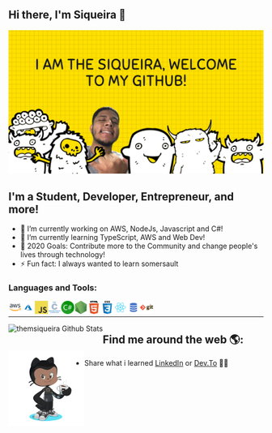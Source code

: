 ## Hi there, I'm Siqueira 👋

<img src="https://raw.githubusercontent.com/themsiqueira/themsiqueira/master/gh-header-image-cropped.png" alt="presentention banner">

## I'm a Student, Developer, Entrepreneur, and more!

- 🔭 I’m currently working on AWS, NodeJs, Javascript and C#!
- 🌱 I’m currently learning TypeScript, AWS and Web Dev!
- 🥅 2020 Goals: Contribute more to the Community and change people's lives through technology!
- ⚡ Fun fact: I always wanted to learn somersault

### Languages and Tools:

<img align="left" alt="aws" width="26px" src="https://raw.githubusercontent.com/github/explore/80688e429a7d4ef2fca1e82350fe8e3517d3494d/topics/aws/aws.png" />
<img align="left" alt="azure" width="26px" src="https://raw.githubusercontent.com/github/explore/80688e429a7d4ef2fca1e82350fe8e3517d3494d/topics/azure/azure.png" />
<img align="left" alt="JavaScript" width="26px" src="https://raw.githubusercontent.com/github/explore/80688e429a7d4ef2fca1e82350fe8e3517d3494d/topics/javascript/javascript.png" />
<img align="left" alt="c" width="26px" src="https://raw.githubusercontent.com/github/explore/80688e429a7d4ef2fca1e82350fe8e3517d3494d/topics/c/c.png" />
<img align="left" alt="csharp" width="26px" src="https://raw.githubusercontent.com/github/explore/80688e429a7d4ef2fca1e82350fe8e3517d3494d/topics/csharp/csharp.png" />
<img align="left" alt="nodejs" width="26px" src="https://raw.githubusercontent.com/github/explore/80688e429a7d4ef2fca1e82350fe8e3517d3494d/topics/nodejs/nodejs.png" />
<img align="left" alt="html5" width="26px" src="https://raw.githubusercontent.com/github/explore/80688e429a7d4ef2fca1e82350fe8e3517d3494d/topics/html/html.png"/>
<img align="left" alt="CSS3" width="26px" src="https://raw.githubusercontent.com/github/explore/80688e429a7d4ef2fca1e82350fe8e3517d3494d/topics/css/css.png" />
<img align="left" alt="react" width="26px" src="https://raw.githubusercontent.com/github/explore/80688e429a7d4ef2fca1e82350fe8e3517d3494d/topics/react/react.png"/>
<img align="left" alt="SQL" width="26px" src="https://raw.githubusercontent.com/github/explore/80688e429a7d4ef2fca1e82350fe8e3517d3494d/topics/sql/sql.png" /><img align="left" alt="git" width="26px" src="https://raw.githubusercontent.com/github/explore/80688e429a7d4ef2fca1e82350fe8e3517d3494d/topics/git/git.png" />

<br />

---

<img align="left" alt="themsiqueira Github Stats" src="https://github-readme-stats.vercel.app/api?username=themsiqueira&show_icons=true&hide_border=true&count_private=true" />

[linkedin]: https://www.linkedin.com/in/mateus-siqueira-carneiro/

## Find me around the web 🌎: <a href="https://github.com/themsiqueira"><img align="left" width="150" height="150" src="https://raw.githubusercontent.com/themsiqueira/themsiqueira/master/octocat-removebg.png?raw=true"></a>
- Share what i learned <a href="https://www.linkedin.com/in/mateus-siqueira-carneiro/">LinkedIn</a> or <a href="https://dev.to/themsiqueira">Dev.To</a> ✍🏾
